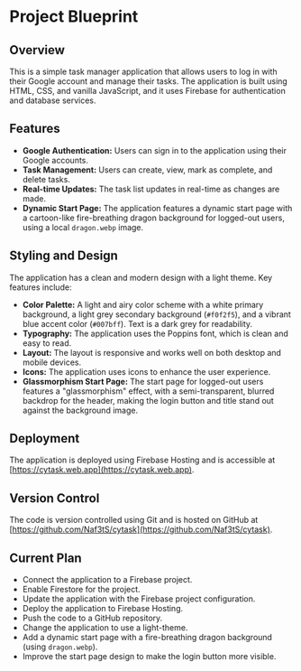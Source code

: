 # Project Blueprint

## Overview

This is a simple task manager application that allows users to log in with their Google account and manage their tasks. The application is built using HTML, CSS, and vanilla JavaScript, and it uses Firebase for authentication and database services.

## Features

*   **Google Authentication:** Users can sign in to the application using their Google accounts.
*   **Task Management:** Users can create, view, mark as complete, and delete tasks.
*   **Real-time Updates:** The task list updates in real-time as changes are made.
*   **Dynamic Start Page:** The application features a dynamic start page with a cartoon-like fire-breathing dragon background for logged-out users, using a local `dragon.webp` image.

## Styling and Design

The application has a clean and modern design with a light theme. Key features include:

*   **Color Palette:** A light and airy color scheme with a white primary background, a light grey secondary background (`#f0f2f5`), and a vibrant blue accent color (`#007bff`). Text is a dark grey for readability.
*   **Typography:** The application uses the Poppins font, which is clean and easy to read.
*   **Layout:** The layout is responsive and works well on both desktop and mobile devices.
*   **Icons:** The application uses icons to enhance the user experience.
*   **Glassmorphism Start Page:** The start page for logged-out users features a "glassmorphism" effect, with a semi-transparent, blurred backdrop for the header, making the login button and title stand out against the background image.

## Deployment

The application is deployed using Firebase Hosting and is accessible at [https://cytask.web.app](https://cytask.web.app).

## Version Control

The code is version controlled using Git and is hosted on GitHub at [https://github.com/Naf3tS/cytask](https://github.com/Naf3tS/cytask).

## Current Plan

*   Connect the application to a Firebase project.
*   Enable Firestore for the project.
*   Update the application with the Firebase project configuration.
*   Deploy the application to Firebase Hosting.
*   Push the code to a GitHub repository.
*   Change the application to use a light-theme.
*   Add a dynamic start page with a fire-breathing dragon background (using `dragon.webp`).
*   Improve the start page design to make the login button more visible.
